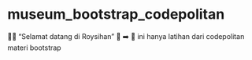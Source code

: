 # museum_bootstrap_codepolitan
🚀✨ “Selamat datang di Roysihan” 🐛 ➡️ 🌟
ini hanya latihan dari codepolitan materi bootstrap
